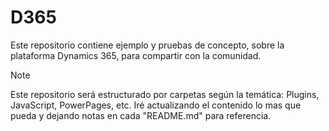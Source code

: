 # D365
Este repositorio contiene ejemplo y pruebas de concepto, sobre la plataforma Dynamics 365, para compartir con la comunidad.

>[!NOTE]
>Este repositorio será estructurado por carpetas según la temática: Plugins, JavaScript, PowerPages, etc. Iré actualizando el contenido lo mas que pueda y dejando notas en cada "README.md" para referencia.
